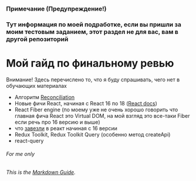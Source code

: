 ### Примечание (Предупреждение!)
### Тут информация по моей подработке, если вы пришли за моим тестовым заданием, этот раздел не для вас, вам в другой репозиторий

# Мой гайд по финальному ревью

Внимание! Здесь перечислено то, что я буду спрашивать, чего нет в обучающих материалах

- Алгоритм [Reconciliation](https://ru.reactjs.org/docs/reconciliation.html)
- Новые фичи React, начиная с React 16 по 18 ([React docs](https://reactjs.org))
- React Fiber engine (по моему уже не очень хорошо говорить что главная фича React это Virtual DOM, на мой взгляд это все-таки Fiber если речь про 16 версию и выше)
- что [завезли](https://github.com/facebook/react/blob/main/CHANGELOG.md) в реакт начиная с 16 версии
- Redux Toolkit, Redux Toolkit Query (особенно метод createApi)
- react-query

###### For me only
###### This is the *[Markdown Guide](https://www.markdownguide.org)*.
